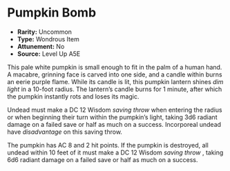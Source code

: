 
# Pumpkin Bomb

* **Rarity:** Uncommon
* **Type:** Wondrous Item
* **Attunement:** No
* **Source:** Level Up A5E


This pale white pumpkin is small enough to fit in the palm of a human hand. A macabre, grinning face is carved into one side, and a candle within burns an eerie purple flame. While its candle is lit, this pumpkin lantern shines _dim light_  in a 10-foot radius. The lantern’s candle burns for 1 minute, after which the pumpkin instantly rots and loses its magic.

Undead must make a DC 12 Wisdom _saving throw_  when entering the radius or when beginning their turn within the pumpkin’s light, taking 3d6 radiant damage on a failed save or half as much on a success. Incorporeal undead have _disadvantage_  on this saving throw.

The pumpkin has AC 8 and 2 hit points. If the pumpkin is destroyed, all undead within 10 feet of it must make a DC 12 Wisdom _saving throw_ , taking 6d6 radiant damage on a failed save or half as much on a success.
